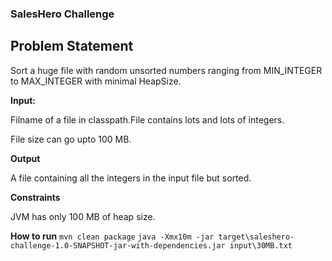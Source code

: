 ### SalesHero Challenge

## Problem Statement
Sort a huge file with random unsorted numbers ranging from MIN_INTEGER to MAX_INTEGER
with minimal HeapSize.

**Input:**

Filname of a file in classpath.File contains lots and lots of integers.

File size can go upto 100 MB.

**Output**

A file containing all the integers in the input file but sorted.

**Constraints**

JVM has only 100 MB of heap size.


**How to run**
`mvn clean package`
`java -Xmx10m -jar target\saleshero-challenge-1.0-SNAPSHOT-jar-with-dependencies.jar input\30MB.txt`
